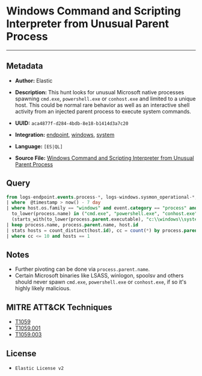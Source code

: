 # Windows Command and Scripting Interpreter from Unusual Parent Process

---

## Metadata

- **Author:** Elastic
- **Description:** This hunt looks for unusual Microsoft native processes spawning `cmd.exe`, `powershell.exe` or `conhost.exe` and limited to a unique host. This could be normal rare behavior as well as an interactive shell activity from an injected parent process to execute system commands.

- **UUID:** `aca4877f-d284-4bdb-8e18-b1414d3a7c20`
- **Integration:** [endpoint](https://docs.elastic.co/integrations/endpoint), [windows](https://docs.elastic.co/integrations/windows), [system](https://docs.elastic.co/integrations/system)
- **Language:** `[ES|QL]`
- **Source File:** [Windows Command and Scripting Interpreter from Unusual Parent Process](../queries/windows_command_and_scripting_interpreter_from_unusual_parent.toml)
## Query

```sql
from logs-endpoint.events.process-*, logs-windows.sysmon_operational-*, logs-system.security-*
| where  @timestamp > now() - 7 day
| where host.os.family == "windows" and event.category == "process" and event.action in ("start", "Process creation", "created-process") and
  to_lower(process.name) in ("cmd.exe", "powershell.exe", "conhost.exe") and
  (starts_with(to_lower(process.parent.executable), "c:\\windows\\system32") or starts_with(to_lower(process.parent.executable), "c:\\windows\\syswow64"))
| keep process.name, process.parent.name, host.id
| stats hosts = count_distinct(host.id), cc = count(*) by process.parent.name
| where cc <= 10 and hosts == 1
```

## Notes

- Further pivoting can be done via `process.parent.name`.
- Certain Microsoft binaries like LSASS, winlogon, spoolsv and others should never spawn `cmd.exe`, `powershell.exe` or `conhost.exe`, if so it's highly likely malicious.

## MITRE ATT&CK Techniques

- [T1059](https://attack.mitre.org/techniques/T1059)
- [T1059.001](https://attack.mitre.org/techniques/T1059/001)
- [T1059.003](https://attack.mitre.org/techniques/T1059/003)

## License

- `Elastic License v2`
